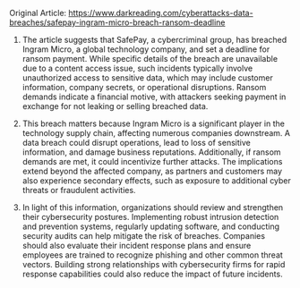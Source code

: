 Original Article: https://www.darkreading.com/cyberattacks-data-breaches/safepay-ingram-micro-breach-ransom-deadline

1) The article suggests that SafePay, a cybercriminal group, has breached Ingram Micro, a global technology company, and set a deadline for ransom payment. While specific details of the breach are unavailable due to a content access issue, such incidents typically involve unauthorized access to sensitive data, which may include customer information, company secrets, or operational disruptions. Ransom demands indicate a financial motive, with attackers seeking payment in exchange for not leaking or selling breached data.

2) This breach matters because Ingram Micro is a significant player in the technology supply chain, affecting numerous companies downstream. A data breach could disrupt operations, lead to loss of sensitive information, and damage business reputations. Additionally, if ransom demands are met, it could incentivize further attacks. The implications extend beyond the affected company, as partners and customers may also experience secondary effects, such as exposure to additional cyber threats or fraudulent activities.

3) In light of this information, organizations should review and strengthen their cybersecurity postures. Implementing robust intrusion detection and prevention systems, regularly updating software, and conducting security audits can help mitigate the risk of breaches. Companies should also evaluate their incident response plans and ensure employees are trained to recognize phishing and other common threat vectors. Building strong relationships with cybersecurity firms for rapid response capabilities could also reduce the impact of future incidents.